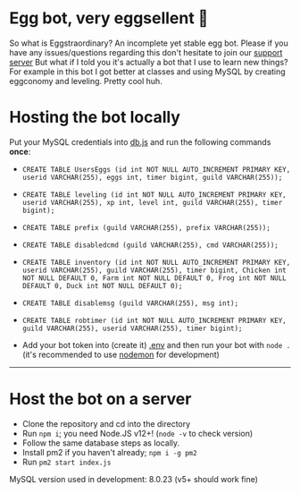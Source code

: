 # Egg bot, very eggsellent 🥚

So what is Eggstraordinary? An incomplete yet stable egg bot. Please if you have any issues/questions regarding this don't hesitate to join our [support server](https://discord.gg/6rF4XxXdt6)
But what if I told you it's actually a bot that I use to learn new things? For example in this bot I got better at classes and using MySQL by creating eggconomy and leveling. Pretty cool huh.

# Hosting the bot locally

Put your MySQL credentials into [db.js](db.js) and run the following commands **once**:

- `CREATE TABLE UsersEggs (id int NOT NULL AUTO_INCREMENT PRIMARY KEY, userid VARCHAR(255), eggs int, timer bigint, guild VARCHAR(255));`
- `CREATE TABLE leveling (id int NOT NULL AUTO_INCREMENT PRIMARY KEY, userid VARCHAR(255), xp int, level int, guild VARCHAR(255), timer bigint);`
- `CREATE TABLE prefix (guild VARCHAR(255), prefix VARCHAR(255));`
- `CREATE TABLE disabledcmd (guild VARCHAR(255), cmd VARCHAR(255));`
- `CREATE TABLE inventory (id int NOT NULL AUTO_INCREMENT PRIMARY KEY, userid VARCHAR(255), guild VARCHAR(255), timer bigint, Chicken int NOT NULL DEFAULT 0, Farm int NOT NULL DEFAULT 0, Frog int NOT NULL DEFAULT 0, Duck int NOT NULL DEFAULT 0);`
- `CREATE TABLE disablemsg (guild VARCHAR(255), msg int);`
- `CREATE TABLE robtimer (id int NOT NULL AUTO_INCREMENT PRIMARY KEY, guild VARCHAR(255), userid VARCHAR(255), timer bigint);`

- Add your bot token into (create it) [.env](.env) and then run your bot with `node .`
(it's recommended to use [nodemon](https://nodemon.io/) for development)
---

# Host the bot on a server

- Clone the repository and cd into the directory
- Run `npm i`; you need Node.JS v12+! (`node -v` to check version)
- Follow the same database steps as locally.
- Install pm2 if you haven't already; `npm i -g pm2`
- Run `pm2 start index.js`

MySQL version used in development: 8.0.23 (v5+ should work fine)